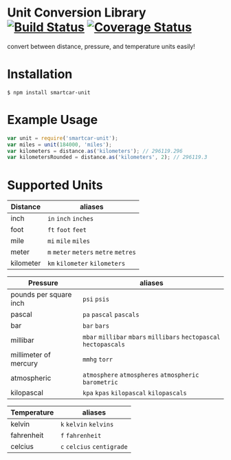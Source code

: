 # Unit Conversion Library [![Build Status](https://travis-ci.org/smartcar/unit.svg?branch=master)](https://travis-ci.org/smartcar/unit) [![Coverage Status](https://coveralls.io/repos/github/smartcar/unit/badge.svg?branch=master)](https://coveralls.io/github/smartcar/unit?branch=master)

convert between distance, pressure, and temperature units easily!

# Installation

`$ npm install smartcar-unit`

# Example Usage

```javascript
var unit = require('smartcar-unit');
var miles = unit(184000, 'miles');
var kilometers = distance.as('kilometers'); // 296119.296
var kilometersRounded = distance.as('kilometers', 2); // 296119.3
```

# Supported Units

| Distance | aliases |
|------|---------|
| inch | `in` `inch` `inches`|
| foot | `ft` `foot` `feet` |
| mile | `mi` `mile` `miles` |
| meter | `m` `meter` `meters` `metre` `metres` |
| kilometer | `km` `kilometer` `kilometers` |

| Pressure | aliases |
|----------------|---------|
| pounds per square inch| `psi` `psis` |
| pascal | `pa` `pascal` `pascals` |
| bar | `bar` `bars` |
| millibar | `mbar` `millibar` `mbars` `millibars` `hectopascal` `hectopascals` |
| millimeter of mercury | `mmhg` `torr` |
| atmospheric | `atmosphere` `atmospheres` `atmospheric` `barometric` |
| kilopascal | `kpa` `kpas` `kilopascal` `kilopascals` |

| Temperature | aliases |
| ----------------- | ------- |
| kelvin | `k` `kelvin` `kelvins` |
| fahrenheit | `f` `fahrenheit` |
| celcius | `c` `celcius` `centigrade` |
